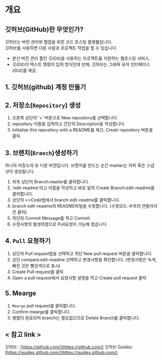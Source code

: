 # 개요

## 깃허브(GitHub)란 무엇인가?
깃허브는 버전 관리와 협업을 위한 코드 호스팅 플랫폼입니다.  
깃허브를 사용하면 다른 사람과 프로젝트 작업을 할 수 있습니다.  

* 분산 버전 관리 툴인 깃(Git)을 사용하는 프로젝트를 지원하는 웹호스팅 서비스.
* 깃(Git)이 텍스트 명령어 입력 방식인데 반해, 깃허브는 그래픽 유저 인터페이스(GUI)를 제공.

## 1. 깃허브(github) 계정 만들기  

## 2. 저장소(`Repository`) 생성 
1. 오른쪽 상단의 '+' 버튼으로 New repository를 선택합니다.
2. repository 이름을 입력하고 간단히 Description을 작성합니다.
3. Initialize this repository with a README를 체크, Creatr repository 버튼을 클릭

## 3. 브랜치(`Branch`)생성하기
하나의 저장소의 또 다른 버젼입니다.
브랜치를 만드는 순간 master는 카피 혹은 스냅샷이 생성됩니다. 
1. 좌측 상단의 Branch:master를 클릭합니다.
2. 'edit-readme'라고 이름을 작성하고 바로 밑의 Create Branch:edit-readme를 클릭합니다.
4. 상단의 <>Code탭에서 branch edit-readme를 클릭합니다.
5. branch edit-readme의 README파일을 수정합니다. (수정모드-우측의 연필아이콘 클릭)
6. 하단의 Commit Message를 적고 Commit 
7. 수정사항의 발생하였으로 Pull요청이 가능해 졌습니다.

## 4. `Pull` 요청하기
1. 상단의 Pull request탭을 선택하고 하단 New pull request 버튼을 클릭합니다.  
2. 상단 compare:edit-readme 선택하고 변경사항을 확인합니다. (변경사항은 녹색,빠진 것은 빨강색으로 표시)
3. Create Pull request를 클릭
4. Open a pull request에서 요청사항 설명을 적고 Create pull request 클릭

## 5. Mearge 
1. `Mearge` pull request를 클릭합니다.
2. Confirm mearge를 클릭합니다.
3. 병합이 완료되어 branch는 필요없으므로 Delete Branch를 클릭합니다. 

## < 참고 link > 
깃허브 : [https://github.com/](https://github.com/)
깃허브 Guides: [https://guides.github.com/](https://guides.github.com/)

